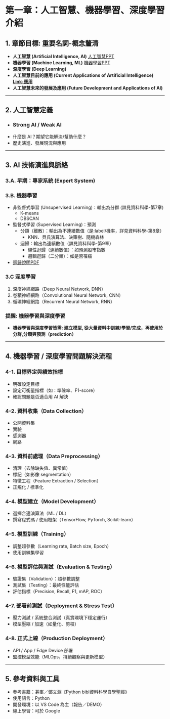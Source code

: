 # 第一章：人工智慧、機器學習、深度學習介紹

## 1. 章節目標: 重要名詞-概念釐清

- **人工智慧 (Artificial Intelligence, AI)**  [人工智慧PPT](AI-PPT/1.人工智慧概論.ppt)
- **機器學習 (Machine Learning, ML)**   [機器學習PPT](AI-PPT/2.機器學習.pptx)
- **深度學習 (Deep Learning)**
- **人工智慧目前的應用 (Current Applications of Artificial Intelligence)  [Link-應用](https://chatgpt.com/c/68ae9914-fc44-832b-96df-8afe8873d26b)**
- **人工智慧未來的發展及應用 (Future Development and Applications of AI)**

---

## 2. 人工智慧定義

- ### Strong AI / Weak AI
- 什麼是 AI？期望它能解決/幫助什麼？
- 歷史演進、發展現況與應用

---

## 3. AI 技術演進與脈絡

### 3.A. **早期：專家系統 (Expert System)**

### 3.B. **機器學習**

- 非監督式學習 (Unsupervised Learning)：輸出為分群 (詳見資料科學-第7章)
  - K-means
  - DBSCAN
- 監督式學習 (Supervised Learning)：預測
  - 分類（離散）：輸出為不連續數值（是:label/機率，詳見資料科學-第8章）
    - KNN、貝氏演算法、決策樹、隨機森林
  - 迴歸：輸出為連續數值（詳見資料科學-第9章）
    - 線性迴歸（連續數值）：如預測股市指數
    - 邏輯迴歸（二分類）：如是否罹癌
- [迴歸說明PDF](https://chatgpt.com/c/68aea298-c22c-8324-8a5d-17008aa97bca)

### 3.C **深度學習**

1. 深度神經網路（Deep Neural Network, DNN）
2. 卷積神經網路（Convolutional Neural Network, CNN）
3. 循環神經網路（Recurrent Neural Network, RNN）

### 提醒: 機器學習與深度學習

- **機器學習與深度學習皆需: 建立模型, 從大量資料中訓練/學習/完成，再使用於分群,分類與預測（prediction）**

---

## 4. 機器學習 / 深度學習問題解決流程

### 4-1. 目標界定與績效指標

- 明確設定目標
- 設定可衡量指標（如：準確率、F1-score）
- 確認問題是否適合用 AI 解決

### 4-2. 資料收集（Data Collection）

- 公開資料集
- 實驗
- 感測器
- 網路

### 4-3. 資料前處理（Data Preprocessing）

- 清理（去除缺失值、異常值）
- 標記（如影像 segmentation）
- 特徵工程（Feature Extraction / Selection）
- 正規化 / 標準化

### 4-4. 模型建立（Model Development）

- 選擇合適演算法（ML / DL）
- 撰寫程式碼 / 使用框架（TensorFlow, PyTorch, Scikit-learn）

### 4-5. 模型訓練（Training）

- 調整超參數（Learning rate, Batch size, Epoch）
- 使用訓練集學習

### 4-6. 模型評估與測試（Evaluation & Testing）

- 驗證集（Validation）：超參數調整
- 測試集（Testing）：最終性能評估
- 評估指標（Precision, Recall, F1, mAP, ROC）

### 4-7. 部署前測試（Deployment & Stress Test）

- 壓力測試 / 系統整合測試（真實環境下穩定運行）
- 模型壓縮 / 加速（如量化、剪枝）

### 4-8. 正式上線（Production Deployment）

- API / App / Edge Device 部署
- 監控模型效能（MLOps，持續觀察與更新模型）

---

## 5. 參考資料與工具

- 參考書籍：碁峯／鄧文淵《Python bibl資料科學自學聖經》
- 使用語言：Python
- 開發環境：以 VS Code 為主（報告／DEMO）
- 線上學習：可於 Google
